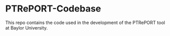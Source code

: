 # PTRePORT-Codebase
This repo contains the code used in the development of the PTRePORT tool at Baylor University. 
